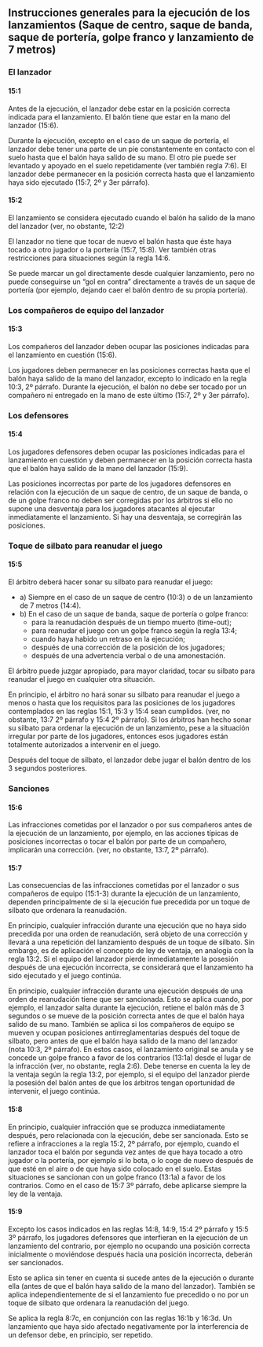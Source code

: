 ## Instrucciones generales para la ejecución de los lanzamientos (Saque de centro, saque de banda, saque de portería, golpe franco y lanzamiento de 7 metros)

### El lanzador

#### 15:1 
Antes de la ejecución, el lanzador debe estar en la posición
correcta indicada para el lanzamiento. El balón tiene que
estar en la mano del lanzador (15:6).

Durante la ejecución, excepto en el caso de un saque
de portería, el lanzador debe tener una parte de un pie
constantemente en contacto con el suelo hasta que el balón
haya salido de su mano. El otro pie puede ser levantado y
apoyado en el suelo repetidamente (ver también regla 7:6). El
lanzador debe permanecer en la posición correcta hasta que
el lanzamiento haya sido ejecutado (15:7, 2º y 3er párrafo).


#### 15:2
El lanzamiento se considera ejecutado cuando el balón ha
salido de la mano del lanzador (ver, no obstante, 12:2)

El lanzador no tiene que tocar de nuevo el balón hasta que
éste haya tocado a otro jugador o la portería (15:7, 15:8). Ver
también otras restricciones para situaciones según la regla
14:6.

Se puede marcar un gol directamente desde cualquier
lanzamiento, pero no puede conseguirse un “gol en contra”
directamente a través de un saque de portería (por ejemplo,
dejando caer el balón dentro de su propia portería).

### Los compañeros de equipo del lanzador

#### 15:3 
Los compañeros del lanzador deben ocupar las posiciones
indicadas para el lanzamiento en cuestión (15:6).

Los jugadores deben permanecer en las posiciones
correctas hasta que el balón haya salido de la mano del
lanzador, excepto lo indicado en la regla 10:3, 2º párrafo.
Durante la ejecución, el balón no debe ser tocado por un
compañero ni entregado en la mano de este último (15:7, 2º
y 3er párrafo).

### Los defensores

#### 15:4
Los jugadores defensores deben ocupar las posiciones
indicadas para el lanzamiento en cuestión y deben
permanecer en la posición correcta hasta que el balón haya
salido de la mano del lanzador (15:9).

Las posiciones incorrectas por parte de los jugadores
defensores en relación con la ejecución de un saque de
centro, de un saque de banda, o de un golpe franco no
deben ser corregidas por los árbitros si ello no supone
una desventaja para los jugadores atacantes al ejecutar
inmediatamente el lanzamiento. Si hay una desventaja, se
corregirán las posiciones.

### Toque de silbato para reanudar el juego

#### 15:5
El árbitro deberá hacer sonar su silbato para reanudar el
juego:

- a) Siempre en el caso de un saque de centro (10:3) o de un
lanzamiento de 7 metros (14:4).
- b) En el caso de un saque de banda, saque de portería o
golpe franco:
  - para la reanudación después de un tiempo muerto
(time-out);
  - para reanudar el juego con un golpe franco según la
regla 13:4;
  - cuando haya habido un retraso en la ejecución;
  - después de una corrección de la posición de los
jugadores;
  - después de una advertencia verbal o de una
amonestación.

El árbitro puede juzgar apropiado, para mayor claridad, tocar
su silbato para reanudar el juego en cualquier otra situación.

En principio, el árbitro no hará sonar su silbato para
reanudar el juego a menos o hasta que los requisitos para
las posiciones de los jugadores contemplados en las reglas
15:1, 15:3 y 15:4 sean cumplidos. (ver, no obstante, 13:7 2º
párrafo y 15:4 2º párrafo). Si los árbitros han hecho sonar su
silbato para ordenar la ejecución de un lanzamiento, pese
a la situación irregular por parte de los jugadores, entonces
esos jugadores están totalmente autorizados a intervenir en
el juego.

Después del toque de silbato, el lanzador debe jugar el balón
dentro de los 3 segundos posteriores.

### Sanciones

#### 15:6
Las infracciones cometidas por el lanzador o por sus
compañeros antes de la ejecución de un lanzamiento, por
ejemplo, en las acciones típicas de posiciones incorrectas
o tocar el balón por parte de un compañero, implicarán una
corrección. (ver, no obstante, 13:7, 2º párrafo).

#### 15:7
Las consecuencias de las infracciones cometidas por el
lanzador o sus compañeros de equipo (15:1-3) durante la
ejecución de un lanzamiento, dependen principalmente de
si la ejecución fue precedida por un toque de silbato que
ordenara la reanudación.

En principio, cualquier infracción durante una ejecución
que no haya sido precedida por una orden de reanudación,
será objeto de una corrección y llevará a una repetición
del lanzamiento después de un toque de silbato. Sin
embargo, es de aplicación el concepto de ley de ventaja, en
analogía con la regla 13:2. Si el equipo del lanzador pierde
inmediatamente la posesión después de una ejecución
incorrecta, se considerará que el lanzamiento ha sido
ejecutado y el juego continúa.

En principio, cualquier infracción durante una ejecución
después de una orden de reanudación tiene que ser
sancionada. Esto se aplica cuando, por ejemplo, el lanzador
salta durante la ejecución, retiene el balón más de 3
segundos o se mueve de la posición correcta antes de que
el balón haya salido de su mano. También se aplica si los
compañeros de equipo se mueven y ocupan posiciones
antirreglamentarias después del toque de silbato, pero antes
de que el balón haya salido de la mano del lanzador (nota
10:3, 2º párrafo). En estos casos, el lanzamiento original se
anula y se concede un golpe franco a favor de los contrarios
(13:1a) desde el lugar de la infracción (ver, no obstante,
regla 2:6). Debe tenerse en cuenta la ley de la ventaja
según la regla 13:2, por ejemplo, si el equipo del lanzador
pierde la posesión del balón antes de que los árbitros tengan
oportunidad de intervenir, el juego continúa.

#### 15:8
En principio, cualquier infracción que se produzca
inmediatamente después, pero relacionada con la ejecución,
debe ser sancionada. Esto se refiere a infracciones a la
regla 15:2, 2º párrafo, por ejemplo, cuando el lanzador toca
el balón por segunda vez antes de que haya tocado a otro
jugador o la portería, por ejemplo si lo bota, o lo coge de
nuevo después de que esté en el aire o de que haya sido
colocado en el suelo. Estas situaciones se sancionan con
un golpe franco (13:1a) a favor de los contrarios. Como en el
caso de 15:7 3º párrafo, debe aplicarse siempre la ley de la
ventaja.

#### 15:9
Excepto los casos indicados en las reglas 14:8, 14:9, 15:4
2º párrafo y 15:5 3º párrafo, los jugadores defensores que
interfieran en la ejecución de un lanzamiento del contrario,
por ejemplo no ocupando una posición correcta inicialmente
o moviéndose después hacia una posición incorrecta,
deberán ser sancionados.

Esto se aplica sin tener en cuenta si sucede antes de la
ejecución o durante ella (antes de que el balón haya
salido de la mano del lanzador). También se aplica
independientemente de si el lanzamiento fue precedido o
no por un toque de silbato que ordenara la reanudación del
juego.

Se aplica la regla 8:7c, en conjunción con las reglas
16:1b y 16:3d. Un lanzamiento que haya sido afectado
negativamente por la interferencia de un defensor debe, en
principio, ser repetido.
